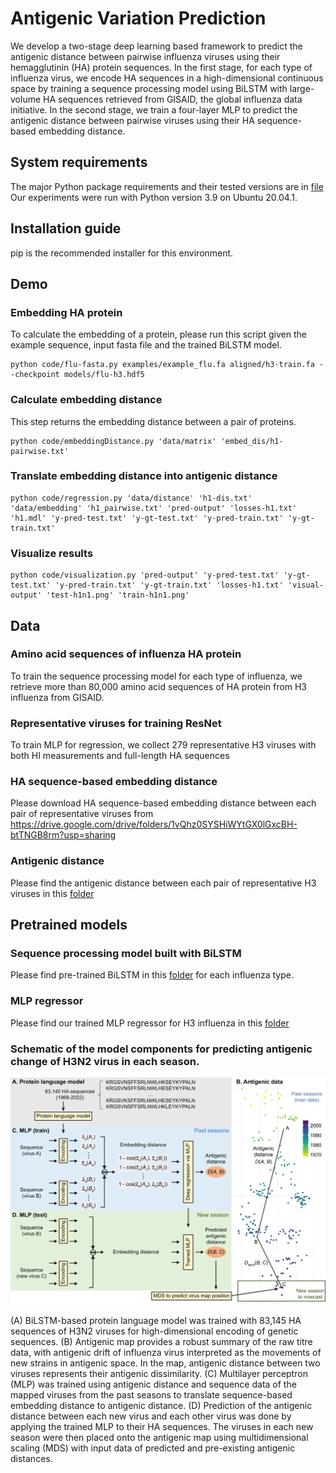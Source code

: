 # Antigenic Variation Prediction
We develop a two-stage deep learning based framework to predict the antigenic distance between pairwise influenza viruses using their hemagglutinin (HA) protein sequences. In the first stage, for each type of influenza virus, we encode HA sequences in a high-dimensional continuous space by training a sequence processing model using BiLSTM with large-volume HA sequences retrieved from GISAID, the global influenza data initiative. In the second stage, we train a four-layer MLP to predict the antigenic distance between pairwise viruses using their HA sequence-based embedding distance.

## System requirements
The major Python package requirements and their tested versions are in [file](requirements.txt)  
Our experiments were run with Python version 3.9 on Ubuntu 20.04.1.

## Installation guide
pip is the recommended installer for this environment.  

## Demo

### Embedding HA protein
To calculate the embedding of a protein, please run this script given the example sequence, input fasta file and the trained BiLSTM model.
```
python code/flu-fasta.py examples/example_flu.fa aligned/h3-train.fa --checkpoint models/flu-h3.hdf5
```

### Calculate embedding distance
This step returns the embedding distance between a pair of proteins.
```
python code/embeddingDistance.py 'data/matrix' 'embed_dis/h1-pairwise.txt'
```

### Translate embedding distance into antigenic distance 
```
python code/regression.py 'data/distance' 'h1-dis.txt' 'data/embedding' 'h1_pairwise.txt' 'pred-output' 'losses-h1.txt' 'h1.mdl' 'y-pred-test.txt' 'y-gt-test.txt' 'y-pred-train.txt' 'y-gt-train.txt'
```

### Visualize results
```
python code/visualization.py 'pred-output' 'y-pred-test.txt' 'y-gt-test.txt' 'y-pred-train.txt' 'y-gt-train.txt' 'losses-h1.txt' 'visual-output' 'test-h1n1.png' 'train-h1n1.png'
```

## Data

### Amino acid sequences of influenza HA protein
To train the sequence processing model for each type of influenza, we retrieve more than 80,000 amino acid sequences of HA protein from H3 influenza from GISAID.

### Representative viruses for training ResNet
To train MLP for regression, we collect 279 representative H3 viruses with both HI measurements and full-length HA sequences

### HA sequence-based embedding distance
Please download HA sequence-based embedding distance between each pair of representative viruses from https://drive.google.com/drive/folders/1vQhz0SYSHiWYtGX0lGxcBH-btTNGB8rm?usp=sharing

### Antigenic distance 
Please find the antigenic distance between each pair of representative H3 viruses in this [folder](data/distance/)

## Pretrained models

### Sequence processing model built with BiLSTM
Please find pre-trained BiLSTM in this [folder](/models/trained_sequence_models) for each influenza type.

### MLP regressor
Please find our trained MLP regressor for H3 influenza in this [folder](/models/trained_regression_models) 


### Schematic of the model components for predicting antigenic change of H3N2 virus in each season.

![Image text](https://github.com/AntigenicStudy/AntigenicMapping/blob/main/img/Fig1_ABCD.jpg)

(A) BiLSTM-based protein language model was trained with 83,145 HA sequences of H3N2 viruses for high-dimensional encoding of genetic sequences. (B) Antigenic map provides a robust summary of the raw titre data, with antigenic drift of influenza virus interpreted as the movements of new strains in antigenic space. In the map, antigenic distance between two viruses represents their antigenic dissimilarity. (C) Multilayer perceptron (MLP) was trained using antigenic distance and sequence data of the mapped viruses from the past seasons to translate sequence-based embedding distance to antigenic distance. (D) Prediction of the antigenic distance between each new virus and each other virus was done by applying the trained MLP to their HA sequences. The viruses in each new season were then placed onto the antigenic map using multidimensional scaling (MDS) with input data of predicted and pre-existing antigenic distances.



